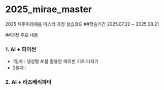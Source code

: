 # 2025_mirae_master
2025 제주미래채움 마스터 과정 실습코드
##학슴기간
2025.07.22 ~ 2025.08.21

##과정 주요 내용
### 1. AI + 파이썬
- 1일차 : 생성형 AI를 활용한 파이썬 기초 다지기
- 2일차 : 
### 2. AI + 라즈베리파이
